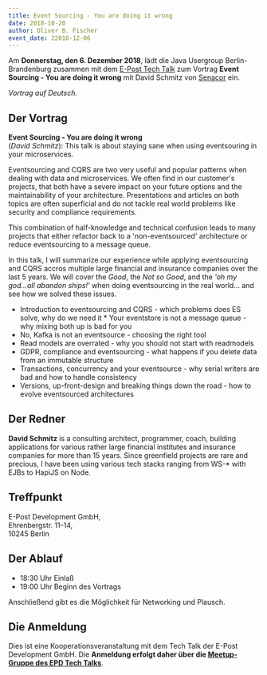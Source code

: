 ```yaml
---
title: Event Sourcing - You are doing it wrong
date: 2018-10-20
author: Oliver B. Fischer
event_date: 22018-12-06
---
```


Am **Donnerstag, den 6. Dezember 2018**, lädt die Java Usergroup Berlin-Brandenburg zusammen mit dem [E-Post Tech Talk](https://www.meetup.com/de-DE/eposttechtalk/)
zum Vortrag **Event Sourcing - You are doing it wrong** mit David Schmitz von [Senacor](https://senacor.com/) ein.

_Vortrag auf Deutsch._
<!--more-->
## Der Vortrag

**Event Sourcing - You are doing it wrong**  
(_David Schmitz_): This talk is about staying sane when using eventsouring in your microservices.

Eventsourcing and CQRS are two very useful and popular patterns when dealing with data and microservices. We often find in our customer's projects, that both have a severe impact on your future options and the maintainability of your architecture. Presentations and articles on both topics are often superficial and do not tackle real world problems like security and compliance requirements.

This combination of half-knowledge and technical confusion leads to many projects that either refactor back to a 'non-eventsourced' architecture or reduce eventsourcing to a message queue.

In this talk, I will summarize our experience while applying eventsourcing and CQRS accros multiple large financial and insurance companies over the last 5 years. We will cover the _Good_, the _Not so Good_, and the _'oh my god...all abandon ships!'_ when doing eventsourcing in the real world... and see how we solved these issues.

* Introduction to eventsourcing and CQRS - which problems does ES solve, why do we need it * Your eventstore is not a message queue - why mixing both up is bad for you
* No, Kafka is not an eventsource - choosing the right tool
* Read models are overrated - why you should not start with readmodels
* GDPR, compliance and eventsourcing - what happens if you delete data from an immutable structure
* Transactions, concurrency and your eventsource - why serial writers are bad and how to handle consistency
* Versions, up-front-design and breaking things down the road - how to evolve eventsourced architectures

## Der Redner

**David Schmitz** is a consulting architect, programmer, coach, building applications for various rather large financial institutes and insurance companies for more than 15 years. Since greenfield projects are rare and precious, I have been using various tech stacks ranging from WS-* with EJBs to HapiJS on Node.

## Treffpunkt

E-Post Development GmbH,  
Ehrenbergstr. 11-14,  
10245 Berlin

## Der Ablauf

- 18:30 Uhr Einlaß
- 19:00 Uhr Beginn des Vortrags

Anschließend gibt es die Möglichkeit für Networking und Plausch.

## Die Anmeldung

Dies ist eine Kooperationsveranstaltung mit dem Tech Talk der E-Post Development GmbH. Die **Anmeldung erfolgt daher über die [Meetup-Gruppe des EPD Tech Talks](https://www.meetup.com/de-DE/eposttechtalk/)**.




